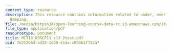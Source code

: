 ```yaml
---
content_type: resource
description: This resource contains information related to under, over, and critical
  damping.
file: /media/https%3A/open-learning-course-data-rc.s3.amazonaws.com/18-03sc-differential-equations-fall-2011/7e212064ad281d00e1dac893b1f722a7_MIT18_03SCF11_s13_2text.pdf
file_type: application/pdf
resourcetype: Document
title: MIT18_03SCF11_s13_2text.pdf
uid: 7e212064-ad28-1d00-e1da-c893b1f722a7
---
```

